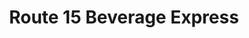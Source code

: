 ---
title: "Route 15 Beverage Express"
url: /dillsburg/route-15-beverage-express/
shop: beverages
---